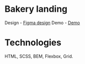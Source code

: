 # Bakery landing
Design - [Figma design](https://www.figma.com/file/dY3izAm0Vspsmra4lQWQIP/Bakerlab-FE-students?node-id=0%3A1)
Demo - [Demo](https://metja.github.io/bakery_landing/)

# Technologies

HTML, SCSS, BEM, Flexbox, Grid.
